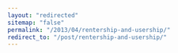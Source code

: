 ```yaml
---
layout: "redirected"
sitemap: "false"
permalink: "/2013/04/rentership-and-usership/"
redirect_to: "/post/rentership-and-usership/"
---
```




